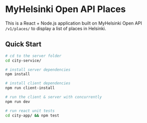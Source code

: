# MyHelsinki Open API Places

This is a React + Node.js application built on MyHelsinki Open API `/v1/places/` to display a list of places in Helsinki. 

## Quick Start
```bash
# cd to the server folder
cd city-service/

# install server dependencies
npm install

# install client dependencies
npm run client-install

# run the client & server with concurrently
npm run dev

# run react unit tests
cd city-app/ && npm test
```